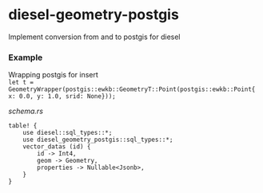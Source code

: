 # diesel-geometry-postgis
Implement conversion from and to postgis for diesel

### Example 
Wrapping postgis for insert  
`let t = GeometryWrapper(postgis::ewkb::GeometryT::Point(postgis::ewkb::Point{ x: 0.0, y: 1.0, srid: None}));`  
  
_schema.rs_
```
table! {
    use diesel::sql_types::*;
    use diesel_geometry_postgis::sql_types::*;
    vector_datas (id) {
        id -> Int4,
        geom -> Geometry,
        properties -> Nullable<Jsonb>,
    }
}
```
